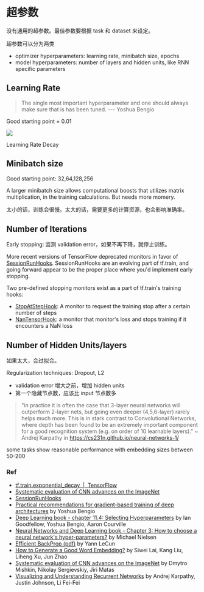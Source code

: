 # 超参数

没有通用的超参数。最佳参数要根据 task 和 dataset 来设定。

超参数可以分为两类

- optimizer hyperparameters: learning rate, minibatch size, epochs
- model hyperparameters: number of layers and hidden units, like RNN specific parameters

## Learning Rate

 > The single most important hyperparameter and one should always make sure that is has been tuned.
 > --- Yoshua Bengio

 Good starting point = 0.01

 ![](http://7xjpra.com1.z0.glb.clouddn.com/IMG.DL.LearningRate1.png)


 Learning Rate Decay


## Minibatch size

Good starting point: 32,64,128,256

A larger minibatch size allows computational boosts that utilizes matrix multiplication, in the training calculations. But needs more momery.

太小的话，训练会很慢。太大的话，需要更多的计算资源，也会影响准确率。


## Number of Iterations

Early stopping: 监测 validation error，如果不再下降，就停止训练。

More recent versions of TensorFlow deprecated monitors in favor of [SessionRunHooks](https://www.tensorflow.org/api_docs/python/tf/train/SessionRunHook). SessionRunHooks are an evolving part of tf.train, and going forward appear to be the proper place where you'd implement early stopping.

Two pre-defined stopping monitors exist as a part of tf.train's training hooks:

- [StopAtStepHook](https://www.tensorflow.org/api_docs/python/tf/train/StopAtStepHook): A monitor to request the training stop after a certain number of steps
- [NanTensorHook](https://www.tensorflow.org/api_docs/python/tf/train/NanTensorHook): a monitor that monitor's loss and stops training if it encounters a NaN loss


## Number of Hidden Units/layers

如果太大，会过拟合。

Regularization techniques: Dropout, L2

- validation error 增大之前，增加 hidden units
- 第一个隐藏节点数，应该比 input 节点数多

>"in practice it is often the case that 3-layer neural networks will outperform 2-layer nets, but going even deeper (4,5,6-layer) rarely helps much more. This is in stark contrast to Convolutional Networks, where depth has been found to be an extremely important component for a good recognition system (e.g. on order of 10 learnable layers)." ~ Andrej Karpathy in https://cs231n.github.io/neural-networks-1/


some tasks show reasonable performance with embedding sizes between 50-200


### Ref
- [tf.train.exponential_decay  |  TensorFlow](https://www.tensorflow.org/api_docs/python/tf/train/exponential_decay)
- [Systematic evaluation of CNN advances on the ImageNet](https://arxiv.org/abs/1606.02228)
- [SessionRunHooks](https://www.tensorflow.org/api_docs/python/tf/train/SessionRunHook)
- [Practical recommendations for gradient-based training of deep architectures](https://arxiv.org/abs/1206.5533) by Yoshua Bengio
- [Deep Learning book - chapter 11.4: Selecting Hyperparameters](http://www.deeplearningbook.org/contents/guidelines.html) by Ian Goodfellow, Yoshua Bengio, Aaron Courville
- [Neural Networks and Deep Learning book - Chapter 3: How to choose a neural network's hyper-parameters?](http://neuralnetworksanddeeplearning.com/chap3.html#how_to_choose_a_neural_network's_hyper-parameters) by Michael Nielsen
- [Efficient BackProp (pdf)](http://yann.lecun.com/exdb/publis/pdf/lecun-98b.pdf) by Yann LeCun
- [How to Generate a Good Word Embedding?](https://arxiv.org/abs/1507.05523) by Siwei Lai, Kang Liu, Liheng Xu, Jun Zhao
- [Systematic evaluation of CNN advances on the ImageNet](https://arxiv.org/abs/1606.02228) by Dmytro Mishkin, Nikolay Sergievskiy, Jiri Matas
- [Visualizing and Understanding Recurrent Networks](https://arxiv.org/abs/1506.02078) by Andrej Karpathy, Justin Johnson, Li Fei-Fei
